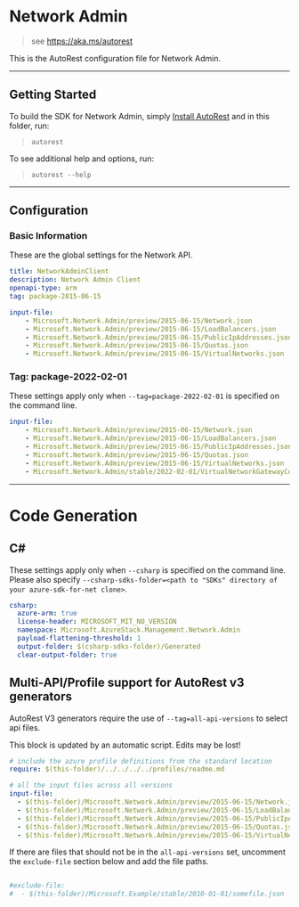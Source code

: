 # Network Admin

> see https://aka.ms/autorest

This is the AutoRest configuration file for Network Admin.

---
## Getting Started
To build the SDK for Network Admin, simply [Install AutoRest](https://aka.ms/autorest/install) and in this folder, run:

> `autorest`

To see additional help and options, run:

> `autorest --help`
---

## Configuration

### Basic Information
These are the global settings for the Network API.

``` yaml
title: NetworkAdminClient
description: Network Admin Client
openapi-type: arm
tag: package-2015-06-15
```

``` yaml
input-file:
    - Microsoft.Network.Admin/preview/2015-06-15/Network.json
    - Microsoft.Network.Admin/preview/2015-06-15/LoadBalancers.json
    - Microsoft.Network.Admin/preview/2015-06-15/PublicIpAddresses.json
    - Microsoft.Network.Admin/preview/2015-06-15/Quotas.json
    - Microsoft.Network.Admin/preview/2015-06-15/VirtualNetworks.json
```
### Tag: package-2022-02-01

These settings apply only when `--tag=package-2022-02-01` is specified on the command line.

``` yaml $(tag) == 'package-2022-02-01'
input-file:
    - Microsoft.Network.Admin/preview/2015-06-15/Network.json
    - Microsoft.Network.Admin/preview/2015-06-15/LoadBalancers.json
    - Microsoft.Network.Admin/preview/2015-06-15/PublicIpAddresses.json
    - Microsoft.Network.Admin/preview/2015-06-15/Quotas.json
    - Microsoft.Network.Admin/preview/2015-06-15/VirtualNetworks.json
    - Microsoft.Network.Admin/stable/2022-02-01/VirtualNetworkGatewayConnections.json
```
---

# Code Generation

## C#

These settings apply only when `--csharp` is specified on the command line.
Please also specify `--csharp-sdks-folder=<path to "SDKs" directory of your azure-sdk-for-net clone>`.

``` yaml $(csharp)
csharp:
  azure-arm: true
  license-header: MICROSOFT_MIT_NO_VERSION
  namespace: Microsoft.AzureStack.Management.Network.Admin
  payload-flattening-threshold: 1
  output-folder: $(csharp-sdks-folder)/Generated
  clear-output-folder: true
```

## Multi-API/Profile support for AutoRest v3 generators

AutoRest V3 generators require the use of `--tag=all-api-versions` to select api files.

This block is updated by an automatic script. Edits may be lost!

``` yaml $(tag) == 'all-api-versions' /* autogenerated */
# include the azure profile definitions from the standard location
require: $(this-folder)/../../../../profiles/readme.md

# all the input files across all versions
input-file:
  - $(this-folder)/Microsoft.Network.Admin/preview/2015-06-15/Network.json
  - $(this-folder)/Microsoft.Network.Admin/preview/2015-06-15/LoadBalancers.json
  - $(this-folder)/Microsoft.Network.Admin/preview/2015-06-15/PublicIpAddresses.json
  - $(this-folder)/Microsoft.Network.Admin/preview/2015-06-15/Quotas.json
  - $(this-folder)/Microsoft.Network.Admin/preview/2015-06-15/VirtualNetworks.json

```

If there are files that should not be in the `all-api-versions` set,
uncomment the  `exclude-file` section below and add the file paths.

``` yaml $(tag) == 'all-api-versions'

#exclude-file:  
#  - $(this-folder)/Microsoft.Example/stable/2010-01-01/somefile.json
```
